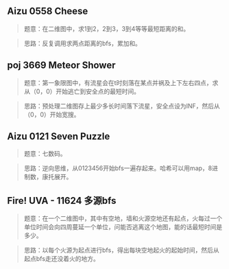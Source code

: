 ## Aizu 0558 Cheese
>题意：在二维图中，求1到2，2到3，3到4等等最短距离的和。

>思路：反复调用求两点距离的bfs，累加和。

## poj 3669 Meteor Shower 
>题意：第一象限图中，有流星会在t时刻落在某点并祸及上下左右四点，求从（0，0）开始逃亡到安全点的最短时间。

>思路：预处理二维图存上最少多长时间落下流星，安全点设为INF，然后从（0，0）开始宽搜。

## Aizu 0121 Seven Puzzle 
>题意：七数码。

>思路：逆向思维，从0123456开始bfs一遍存起来。哈希可以用map，8进制数，康托展开。

## Fire! UVA - 11624 多源bfs
>题意：在一个二维图中，其中有空地，墙和火源空地还有起点，火每过一个单位时间会向四周蔓延一个单位，问能否逃离这个地图，能的话最短时间是多少。

>思路：以每个火源为起点进行bfs，得出每块空地起火的起始时间，然后从起点bfs走还没着火的地方。
